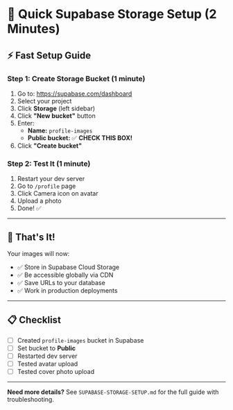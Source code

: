 # 🚀 Quick Supabase Storage Setup (2 Minutes)

## ⚡ **Fast Setup Guide**

### **Step 1: Create Storage Bucket** (1 minute)
1. Go to: https://supabase.com/dashboard
2. Select your project
3. Click **Storage** (left sidebar)
4. Click **"New bucket"** button
5. Enter:
   - **Name:** `profile-images`
   - **Public bucket:** ✅ **CHECK THIS BOX!**
6. Click **"Create bucket"**

### **Step 2: Test It** (1 minute)
1. Restart your dev server
2. Go to `/profile` page
3. Click Camera icon on avatar
4. Upload a photo
5. Done! ✅

---

## 🎯 **That's It!**

Your images will now:
- ✅ Store in Supabase Cloud Storage
- ✅ Be accessible globally via CDN
- ✅ Save URLs to your database
- ✅ Work in production deployments

---

## 📋 **Checklist**

- [ ] Created `profile-images` bucket in Supabase
- [ ] Set bucket to **Public**
- [ ] Restarted dev server
- [ ] Tested avatar upload
- [ ] Tested cover photo upload

---

**Need more details?** See `SUPABASE-STORAGE-SETUP.md` for the full guide with troubleshooting.


